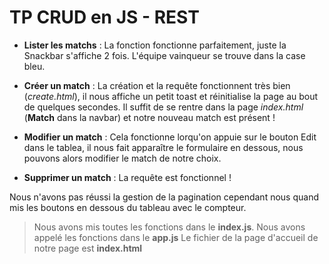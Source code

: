 # TP CRUD en JS - REST

* **Lister les matchs** : La fonction fonctionne parfaitement, juste la Snackbar s'affiche 2 fois.
L'équipe vainqueur se trouve dans la case bleu.

* **Créer un match** : La création et la requête fonctionnent très bien (_create.html_), il nous affiche un petit toast et réinitialise la page au bout de quelques secondes. Il suffit de se rentre dans la page _index.html_ (**Match** dans la navbar) et notre nouveau match est présent !

* **Modifier un match** : Cela fonctionne lorqu'on appuie sur le bouton Edit dans le tablea, il nous fait apparaître le formulaire en dessous, nous pouvons alors modifier le match de notre choix.

* **Supprimer un match** : La requête est fonctionnel !

Nous n'avons pas réussi la gestion de la pagination cependant nous quand mis les boutons en dessous du tableau avec le compteur.


> Nous avons mis toutes les fonctions dans le **index.js**.
> Nous avons appelé les fonctions dans le **app.js**
> Le fichier de la page d'accueil de notre page est **index.html**
